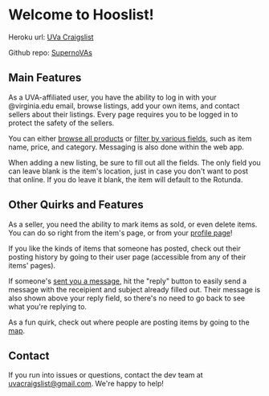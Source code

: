 # Welcome to Hooslist!

Heroku url: [UVa Craigslist](https://uvacraigslist.herokuapp.com/)

Github repo: [SupernoVAs](https://github.com/uva-cs3240-f19/project-102-supernovas)

## Main Features

As a UVA-affiliated user, you have the ability to log in with your @virginia.edu email, browse listings, add your own items, and contact sellers about their listings. Every page requires you to be logged in to protect the safety of the sellers. 

You can either [browse all products](https://uvacraigslist.herokuapp.com/marketplace/) or [filter by various fields](https://uvacraigslist.herokuapp.com/marketplace/advFilter/), such as item name, price, and category. Messaging is also done within the web app.

When adding a new listing, be sure to fill out all the fields. The only field you can leave blank is the item's location, just in case you don't want to post that online. If you do leave it blank, the item will default to the Rotunda.

## Other Quirks and Features
As a seller, you need the ability to mark items as sold, or even delete items. You can do so right from the item's page, or from your [profile page](https://uvacraigslist.herokuapp.com/marketplace/profile/)! 

If you like the kinds of items that someone has posted, check out their posting history by going to their user page (accessible from any of their items' pages).

If someone's [sent you a message](https://uvacraigslist.herokuapp.com/marketplace/inbox/), hit the "reply" button to easily send a message with the receipient and subject already filled out. Their message is also shown above your reply field, so there's no need to go back to see what you're replying to.

As a fun quirk, check out where people are posting items by going to the [map](https://uvacraigslist.herokuapp.com/marketplace/map/).

## Contact
If you run into issues or questions, contact the dev team at [uvacraigslist@gmail.com](mailto:uvacraigslist@gmail.com). We're happy to help!
